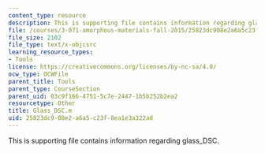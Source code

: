 ```yaml
---
content_type: resource
description: This is supporting file contains information regarding glass_DSC.
file: /courses/3-071-amorphous-materials-fall-2015/25823dc908e2a6a5c23f8ea1e3a322ad_Glass_DSC.m
file_size: 2102
file_type: text/x-objcsrc
learning_resource_types:
- Tools
license: https://creativecommons.org/licenses/by-nc-sa/4.0/
ocw_type: OCWFile
parent_title: Tools
parent_type: CourseSection
parent_uid: 03c9f166-4751-5c7e-2447-1b5b252b2ea2
resourcetype: Other
title: Glass_DSC.m
uid: 25823dc9-08e2-a6a5-c23f-8ea1e3a322ad
---
```

This is supporting file contains information regarding glass_DSC.